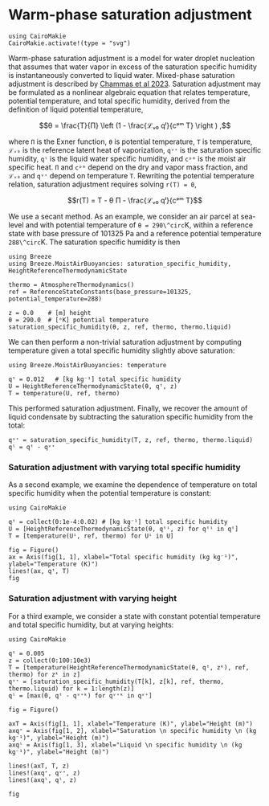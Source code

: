 # Warm-phase saturation adjustment

```@setup microphysics
using CairoMakie
CairoMakie.activate!(type = "svg")
```

Warm-phase saturation adjustment is a model for water droplet nucleation that assumes that water vapor in excess of the saturation specific humidity is instantaneously converted to liquid water.
Mixed-phase saturation adjustment is described by [Chammas et al 2023](https://agupubs.onlinelibrary.wiley.com/doi/full/10.1029/2023MS003619).
Saturation adjustment may be formulated as a nonlinear algebraic equation that relates temperature, potential temperature, and total specific humidity, derived from the definition of liquid potential temperature,

```math
θ = \frac{T}{Π} \left (1 - \frac{ℒᵥ₀ qˡ}{cᵖᵐ T} \right ) ,
```

where ``Π`` is the Exner function, ``θ`` is potential temperature, ``T`` is temperature,
``ℒᵥ₀`` is the reference latent heat of vaporization, ``qᵛ⁺`` is the saturation specific humidity,
``qˡ`` is the liquid water specific humidity, and ``cᵖᵐ`` is the moist air specific heat.
``Π`` and ``cᵖᵐ`` depend on the dry and vapor mass fraction, and ``ℒᵥ₀`` and ``qᵛ⁺`` depend
on temperature ``T``.
Rewriting the potential temperature relation, saturation adjustment requires solving ``r(T) = 0``,

```math
r(T) = T - θ Π - \frac{ℒᵥ₀ qˡ}{cᵖᵐ T}
```

We use a secant method.
As an example, we consider an air parcel at sea-level and with potential temperature of ``θ = 290\^circ``K, within a reference state with base pressure of 101325 Pa and a reference potential temperature ``288\^circ``K.
The saturation specific humidity is then

```@example microphysics
using Breeze
using Breeze.MoistAirBuoyancies: saturation_specific_humidity, HeightReferenceThermodynamicState

thermo = AtmosphereThermodynamics()
ref = ReferenceStateConstants(base_pressure=101325, potential_temperature=288)

z = 0.0    # [m] height
θ = 290.0  # [ᵒK] potential temperature
saturation_specific_humidity(θ, z, ref, thermo, thermo.liquid)
```

We can then perform a non-trivial saturation adjustment by computing temperature
given a total specific humidity slightly above saturation:

```@example microphysics
using Breeze.MoistAirBuoyancies: temperature

qᵗ = 0.012   # [kg kg⁻¹] total specific humidity 
U = HeightReferenceThermodynamicState(θ, qᵗ, z)
T = temperature(U, ref, thermo)
```

This performed saturation adjustment.
Finally, we recover the amount of liquid condensate by subtracting the saturation
specific humidity from the total:

```@example microphysics
qᵛ⁺ = saturation_specific_humidity(T, z, ref, thermo, thermo.liquid)
qˡ = qᵗ - qᵛ⁺
```

### Saturation adjustment with varying total specific humidity

As a second example, we examine the dependence of temperature on total specific humidity
when the potential temperature is constant:

```@example microphysics
using CairoMakie

qᵗ = collect(0:1e-4:0.02) # [kg kg⁻¹] total specific humidity 
U = [HeightReferenceThermodynamicState(θ, qᵗⁱ, z) for qᵗⁱ in qᵗ]
T = [temperature(Uⁱ, ref, thermo) for Uⁱ in U]

fig = Figure()
ax = Axis(fig[1, 1], xlabel="Total specific humidity (kg kg⁻¹)", ylabel="Temperature (K)")
lines!(ax, qᵗ, T)
fig
```

### Saturation adjustment with varying height

For a third example, we consider a state with constant potential temperature and total specific humidity,
but at varying heights:

```@example microphysics
using CairoMakie

qᵗ = 0.005
z = collect(0:100:10e3)
T = [temperature(HeightReferenceThermodynamicState(θ, qᵗ, zᵏ), ref, thermo) for zᵏ in z]
qᵛ⁺ = [saturation_specific_humidity(T[k], z[k], ref, thermo, thermo.liquid) for k = 1:length(z)]
qˡ = [max(0, qᵗ - qᵛ⁺ᵏ) for qᵛ⁺ᵏ in qᵛ⁺]

fig = Figure()

axT = Axis(fig[1, 1], xlabel="Temperature (K)", ylabel="Height (m)")
axq⁺ = Axis(fig[1, 2], xlabel="Saturation \n specific humidity \n (kg kg⁻¹)", ylabel="Height (m)")
axqˡ = Axis(fig[1, 3], xlabel="Liquid \n specific humidity \n (kg kg⁻¹)", ylabel="Height (m)")

lines!(axT, T, z)
lines!(axq⁺, qᵛ⁺, z)
lines!(axqˡ, qˡ, z)

fig
```
